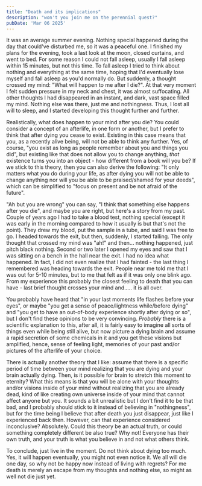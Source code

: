 ```yaml
---
title: "Death and its implications"
description: "won't you join me on the perennial quest?"
pubDate: 'Mar 06 2025'
---
```


It was an average summer evening. Nothing special happened during the day that could've disturbed me, so it was a peaceful one. I finished my plans for the evening, took a last look at the moon, closed curtains, and went to bed. For some reason I could not fall asleep, usually I fall asleep within 15 minutes, but not this time. To fall asleep I tried to think about nothing and everything at the same time, hoping that I'd eventually lose myself and fall asleep as you'd normally do. But suddenly, a thought crossed my mind: "What will happen to me after I die?". At that very moment I felt sudden pressure in my neck and chest, it was almost suffocating. All other thoughts I had disappeared in an instant, and dark, vast space filled my mind. Nothing else was there, just me and nothingness. Thus, I lost all will to sleep, and I started developing this thought further and further.

Realistically, what does happen to your mind after you die? You could consider a concept of an afterlife, in one form or another, but I prefer to think that after dying you cease to exist. Existing in this case means that you, as a recently alive being, will not be able to think any further. Yes, of course, "you exist as long as people remember about you and things you did", but existing like that does not allow you to change anything, *that* existence turns you into an object - how different from a book will you be? If we stick to this theory, then you can also derive the following: "It only matters what you do during your life, as after dying you will not be able to change anything nor will you be able to be praised/shamed for your deeds", which can be simplified to "focus on present and be not afraid of the future".

"Ah but you are wrong" you can say, "I think that something else happens after you die", and maybe you are right, but here's a story from my past. Couple of years ago I had to take a blood test, nothing special (except it was early in the morning compared to how it usually is but that's not the point). They drew my blood, put the sample in a tube, and said I was free to go. I headed towards the exit, but then, suddenly, I started falling. The only thought that crossed my mind was "ah!" and then... nothing happened, just pitch black nothing. Second or two later I opened my eyes and saw that I was sitting on a bench in the hall near the exit. I had no idea what happened. In fact, I did not even realize that I had fainted - the last thing I remembered was heading towards the exit. People near me told me that I was out for 5-10 minutes, but to me that felt as if it was only one blink ago. From my experience this probably the closest feeling to death that you can have - last brief thought crosses your mind and..... it is all over.

You probably have heard that "in your last moments life flashes before your eyes", or maybe "you get a sense of peace/lightness while/before dying" and "you get to have an out-of-body experience shortly after dying or so", but I don't find these opinions to be very convincing. *Probably* there is a scientific explanation to this, after all, it is fairly easy to imagine all sorts of things even while being still alive, but now picture a dying brain and assume a rapid secretion of some chemicals in it and you get these visions but amplified, hence, sense of feeling light, memories of your past and/or pictures of the afterlife of your choice.

There is actually another theory that I like: assume that there is a specific period of time between your mind realizing that you are dying and your brain actually dying. Then, is it possible for brain to stretch this moment to eternity? What this means is that you will be alone with your thoughts and/or visions inside of your mind without realizing that you are already dead, kind of like creating own universe inside of your mind that cannot affect anyone but you. It sounds a bit unrealistic but I don't find it to be that bad, and I probably should stick to it instead of believing in "nothingness", but for the time being I believe that after death you just disappear, just like I experienced back then. However, can that experience considered inconclusive? Absolutely. Could this theory be an actual truth, or could something completely different be also true? Why not! Everyone has their own truth, and your truth is what you believe in and not what others think.

To conclude, just live in the moment. Do not think about dying too much. Yes, it will happen eventually, you might not even notice it. We all will die one day, so why not be happy now instead of living with regrets? For me death is merely an escape from my thoughts and nothing else, so might as well not die just yet.
